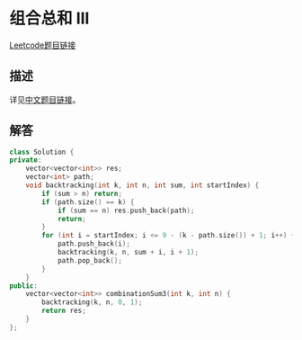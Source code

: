 # 组合总和 III

[Leetcode题目链接](https://leetcode.com/problems/combination-sum-iii/description/)

## 描述

详见[中文题目链接](https://leetcode.cn/problems/combination-sum-iii/)。

## 解答

```C++
class Solution {
private:
    vector<vector<int>> res;
    vector<int> path;
    void backtracking(int k, int n, int sum, int startIndex) {
        if (sum > n) return;
        if (path.size() == k) {
            if (sum == n) res.push_back(path);
            return;
        }
        for (int i = startIndex; i <= 9 - (k - path.size()) + 1; i++) {
            path.push_back(i);
            backtracking(k, n, sum + i, i + 1);
            path.pop_back();
        }
    }
public:
    vector<vector<int>> combinationSum3(int k, int n) {
        backtracking(k, n, 0, 1);
        return res;
    }
};
```
